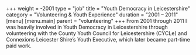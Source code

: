 +++
weight = -2001
type = "job"
title = "Youth Democracy in Leicestershire"
category = "Volunteering & Youth Experience"
duration = "2001 – 2011"
[menu]
  [menu.main]
    parent = "volunteering"
+++
From 2001 through 2011 I was heavily involved in Youth Democracy in Leicestershire through volunteering with the County Youth Council for Leicestershire (CYCLe) and Connexions Leicester Shire’s Youth Executive, which later became part-time paid work.
